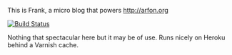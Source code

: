 This is Frank, a micro blog that powers http://arfon.org

[![Build Status](https://travis-ci.org/arfon/arfon.org.svg?branch=master)](https://travis-ci.org/arfon/arfon.org)

Nothing that spectacular here but it may be of use. Runs nicely on Heroku behind a Varnish cache.

